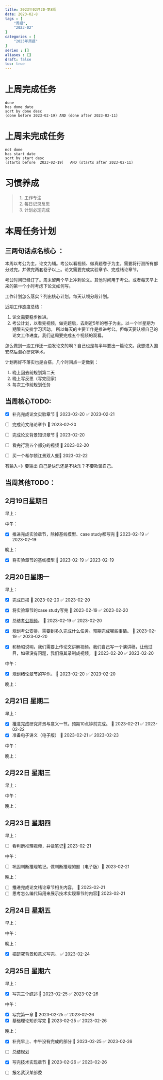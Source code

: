 ```yaml
---
title: 2023年02月20-第8周
date: 2023-02-8
tags : [
	"周报",
	"2023-02"
]
categories : [
	"2023年周报"
]
series : []
aliases : []
draft: false
toc: true
---
```

# 上周完成任务
```tasks
done
has done date
sort by done desc
(done before 2023-02-19) AND (done after 2023-02-11)
```

# 上周未完成任务
```tasks
not done
has start date
sort by start desc
(starts before  2023-02-19)   AND (starts after 2023-02-11) 
```


# 习惯养成
> 1. 工作专注
> 2. 每日记录反思
> 3. 计划必定完成


# 本周任务计划

## 三两句话点名核心 ：
本周以考公为主，论文为辅。考公以看视频、做真题卷子为主。需要将行测所有部分过完，并做完两套卷子以上。论文需要完成实验章节、完成绪论章节。

考公时间已经订了。周末留两个早上冲刺论文。其他时间用于考公。或者每天早上来的第一个小时考虑下论文如何写。

工作计划怎么落实？列出核心计划。每天认领分段计划。

近期工作态度总结：
1. 论文需要稳步推进。
2. 考公计划，以看完视频，做完题后，去刷近5年的卷子为主。以一个半星期为期限去安排学习活动。
所以每天的主要工作是推进考公。但每天要认领自己的论文工作进度。我们这周要完成五个视频的观看。

怎么做到一边工作还一边发论文的啊？自己也是每半年要出一篇论文。我想进入国安然后潜心研究学术。

计划再好不落实也是白搭。几个时间点一定做到：
1. 晚上回去前规划第二天
2. 晚上写反思（写完回家）
3. 每次工作前规划任务

## 当周核心TODO:
- [x] 补充完成论文实验章节 🛫 2023-02-20 ✅ 2023-02-21
- [ ] 完成论文绪论章节 🛫 2023-02-20 
- [ ] 完成论文背景知识章节 🛫 2023-02-20 
- [ ] 看完行测五个部分的视频 🛫 2023-02-20 
- [ ] 买一个希尔顿江景双人餐🛫 2023-02-22 


有输入=》要输出
自己是快乐还是不快乐？不要欺骗自己。
## 当周其他TODO：



## 2月19日星期日  
早上：

中午：
- [x] 推进完成实验章节，除掉基线模型、case study都写完 🛫 2023-02-19  ✅ 2023-02-19

晚上：
- [x] 将实验章节的基线模型 🛫 2023-02-19  ✅ 2023-02-19

## 2月20日星期一  
早上：
- [x] 完成日报 🛫 2023-02-20 ✅ 2023-02-20
- [x] 将实验章节的case study写完 🛫 2023-02-19 ✅ 2023-02-20
- [x] 总结[考公视频](https://www.bilibili.com/video/BV1HG4y1P77j/?vd_source=64171f856db920efec690ac6c00f5cee)。 🛫 2023-02-19 ✅ 2023-02-20
- [x] 规划考公安排，需要到多久完成什么任务。预期完成哪些事情。 🛫 2023-02-19 ✅ 2023-02-20
- [x] 和杨昭说明，我们需要上传论文讲解视频。我们自己写一个演讲稿，让他过目，如果没有问题，我们将其录制成视频。 🛫 2023-02-20 ✅ 2023-02-20


中午：
- [x] 规划绪论章节的写作。 🛫 2023-02-20 ✅ 2023-02-20

晚上：


## 2月21日 星期二  
早上：
- [x] 推进完成研究背景与意义一节。预期10点钟前完成。 🛫 2023-02-21 ✅ 2023-02-22
- [x] 准备电子讲义（电子版） 🛫 2023-02-21 ✅ 2023-02-23

中午：


晚上：


## 2月22日 星期三  
早上：

中午：

晚上：

## 2月23日 星期四  
早上：
- [ ]  看判断推理视频，并做笔记🛫 2023-02-21 
 
中午：
- [ ]  巩固判断推理笔记。做判断推理的题（电子版）🛫 2023-02-21 

晚上：
- [ ] 推进完成论文绪论章节相关内容。 🛫 2023-02-21 
- [ ] 思考怎么编代码用来展示技术实现章节的内容🛫 2023-02-21 

## 2月24日 星期五  
早上：

中午：

晚上：

- [x] 把研究背景和意义写完。 ✅ 2023-02-24

## 2月25日 星期六  
早上：
 - [x] 写完三个综述 🛫 2023-02-25 ✅ 2023-02-26


中午：
- [x] 写完第一章 🛫 2023-02-25 ✅ 2023-02-26
- [x] 基础理论知识写完 🛫 2023-02-25 ✅ 2023-02-26

晚上：

- [x] 补充早上、中午没有完成的部分 🛫 2023-02-25 ✅ 2023-02-26
- [ ] 总结规划
- [x] 写完技术实现章节 🛫 2023-02-26 ✅ 2023-02-26
- [ ] 报名武汉某部委



